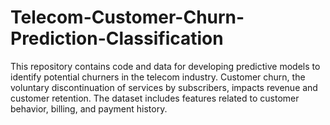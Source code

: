 # Telecom-Customer-Churn-Prediction-Classification
This repository contains code and data for developing predictive models to identify potential churners in the telecom industry. Customer churn, the voluntary discontinuation of services by subscribers, impacts revenue and customer retention. The dataset includes features related to customer behavior, billing, and payment history. 
